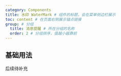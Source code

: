 ```yaml
---
category: Components
title: 水印 WaterMark # 组件的标题，会在菜单侧边栏展示
toc: content # 在页面右侧展示锚点链接
group: # 分组
  title: 消息提醒 # 所在分组的名称
  order: 2 # 分组排序，值越小越靠前
---
```


## 基础用法

后续待补充
<code src="./demo/basic"></code>
